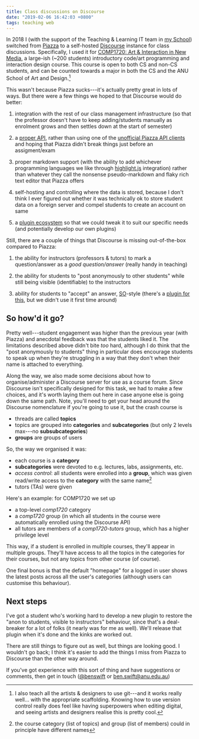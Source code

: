 ```yaml
---
title: Class discussions on Discourse
date: "2019-02-06 16:42:03 +0800"
tags: teaching web
---
```


In 2018 I (with the support of the Teaching & Learning IT team in
[my School](https://cs.anu.edu.au)) switched from [Piazza](https://piazza.com)
to a self-hosted [Discourse](https://www.discourse.org) instance for class
discussions. Specifically, I used it for
[COMP1720: Art & Interaction in New Media](https://cs.anu.edu.au/courses/comp1720/),
a large-ish (~200 students) introductory code/art programming and interaction
design course. This course is open to both CS and non-CS students, and can be
counted towards a major in both the CS and the ANU School of Art and
Design.[^artgit]

[^artgit]:
    I also teach all the artists & designers to use git---and it works really
    well... with the appropriate scaffolding. Knowing how to use version control
    really does feel like having superpowers when editing digital, and seeing
    artists and designers realise this is pretty cool.

This wasn't because Piazza sucks---it's actually pretty great in lots of ways.
But there were a few things we hoped to that Discourse would do better:

1. integration with the rest of our class management infrastructure (so that the
   professor doesn't have to keep adding/students manually as enrolment grows
   and then settles down at the start of semester)

2. a [proper API](https://docs.discourse.org), rather than using one of the
   [unofficial Piazza API clients](https://github.com/hfaran/piazza-api) and
   hoping that Piazza didn't break things just before an assigment/exam

3. proper markdown support (with the ability to add whichever programming
   languages we like through [highlight.js](https://highlightjs.org)
   integration) rather than whatever they call the nonsense pseudo-markdown and
   flaky rich text editor that Piazza offers

4. self-hosting and controlling where the data is stored, because I don't think
   I ever figured out whether it was technically ok to store student data on a
   foreign server and compel students to create an account on same

5. a [plugin ecosystem](https://www.discourse.org/plugins) so that we could
   tweak it to suit our specific needs (and potentially develop our own plugins)

Still, there are a couple of things that Discourse is missing out-of-the-box
compared to Piazza:

1. the ability for instructors (professors & tutors) to mark a question/answer
   as a _good question/answer_ (really handy in teaching)

2. the ability for students to "post anonymously to other students" while still
   being visible (identifiable) to the instructors

3. ability for students to "accept" an answer,
   [SO](https://stackoverflow.com)-style (there's a
   [plugin for this](https://github.com/discourse/discourse-solved), but we
   didn't use it first time around)

## So how'd it go?

Pretty well---student engagement was higher than the previous year (with Piazza)
and anecdotal feedback was that the students liked it. The limitations described
above didn't bite _too_ hard, although I do think that the "post anonymously to
students" thing in particular does encourage students to speak up when they're
struggling in a way that they don't when their name is attached to everything.

Along the way, we also made some decisions about how to organise/administer a
Discourse server for use as a course forum. Since Discourse isn't specifically
designed for this task, we had to make a few choices, and it's worth laying them
out here in case anyone else is going down the same path. Note, you'll need to
get your head around the Discourse nomenclature if you're going to use it, but
the crash course is

- threads are called **topics**
- topics are grouped into **categories** and **subcategories** (but only 2
  levels max---no **subsubcategories**)
- **groups** are groups of users

So, the way we organised it was:

- each course is a **category**
- **subcategories** were devoted to e.g. lectures, labs, assignments, etc.
- _access control_: all students were enrolled into a **group**, which was given
  read/write access to the **category** with the same name[^samename]
- tutors (TAs) were given

[^samename]:
    the course category (list of topics) and group (list of members) could in
    principle have different names

Here's an example: for COMP1720 we set up

- a top-level _comp1720_ category
- a _comp1720_ group (in which all students in the course were automatically
  enrolled using the Discourse API)
- all tutors are members of a _comp1720-tutors_ group, which has a higher
  privilege level

This way, if a student is enrolled in multiple courses, they'll appear in
multiple groups. They'll have access to all the topics in the categories for
their courses, but not any topics from other course (of course).

One final bonus is that the default "homepage" for a logged in user shows the
latest posts across all the user's categories (although users can customise this
behaviour).

## Next steps

I've got a student who's working hard to develop a new plugin to restore the
"anon to students, visible to instructors" behaviour, since that's a
deal-breaker for a lot of folks (it nearly was for me as well). We'll release
that plugin when it's done and the kinks are worked out.

There are still things to figure out as well, but things are looking good. I
wouldn't go back; I think it's easier to add the things I miss from Piazza to
Discourse than the other way around.

If you've got experience with this sort of thing and have suggestions or
comments, then get in touch ([@benswift](https://twitter.com/benswift) or
<ben.swift@anu.edu.au>)
